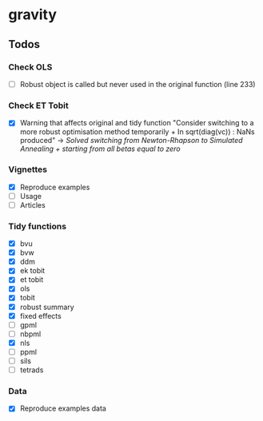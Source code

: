 # gravity

## Todos

### Check OLS

- [ ] Robust object is called but never used in the original function (line 233) 

### Check ET Tobit

- [x] Warning that affects original and tidy function "Consider switching to a more robust optimisation method temporarily + In sqrt(diag(vc)) : NaNs produced" -> *Solved switching from Newton-Rhapson to Simulated Annealing + starting from all betas equal to zero*

### Vignettes

- [x] Reproduce examples
- [ ] Usage
- [ ] Articles

### Tidy functions

- [x] bvu
- [x] bvw
- [x] ddm
- [x] ek tobit
- [x] et tobit
- [x] ols
- [x] tobit
- [x] robust summary
- [x] fixed effects
- [ ] gpml
- [ ] nbpml
- [x] nls
- [ ] ppml
- [ ] sils
- [ ] tetrads

### Data

- [x] Reproduce examples data

